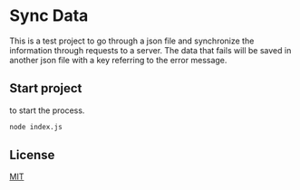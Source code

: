 # Sync Data

This is a test project to go through a json file and synchronize the information through requests to a server. The data that fails will be saved in another json file with a key referring to the error message.

## Start project

to start the process.

```bash
node index.js
```


## License
[MIT](https://choosealicense.com/licenses/mit/)